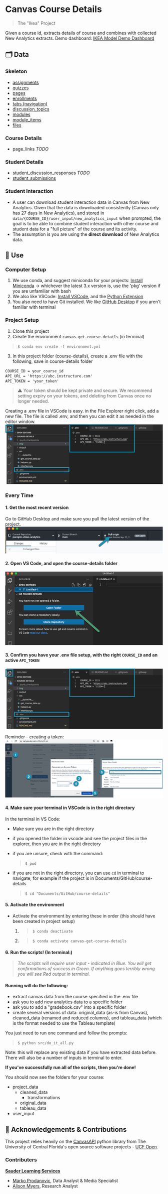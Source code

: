 
# Canvas Course Details

> The "Ikea" Project

Given a course id, extracts details of course and combines with collected New Analytics extracts. Demo dashboard: [IKEA Model Demo Dashboard](https://public.tableau.com/app/profile/leah.macfadyen/viz/IKEAModelDashboardPrototype2023/CourseActivityOverview)

## 🗂 Data
### Skeleton
- [assignments](https://canvas.instructure.com/doc/api/assignments.html#method.assignments_api.index)
- [quizzes](https://canvas.instructure.com/doc/api/quizzes#method.quizzes/quizzes_api.index) 
- [pages](https://canvas.instructure.com/doc/api/pages#method.wiki_pages_api.index)
- [enrollments](https://canvas.instructure.com/doc/api/enrollments.html#method.enrollments_api.index)
- [tabs (navigation)](https://canvas.instructure.com/doc/api/tabs.html#method.tabs.index) 
- [discussion_topics](https://canvas.instructure.com/doc/api/discussion_topics.html#method.discussion_topics.index)
- [modules](https://canvas.instructure.com/doc/api/modules.html#method.context_modules_api.index)
- [module_items](https://canvas.instructure.com/doc/api/modules.html#method.context_module_items_api.index)
- [files](https://canvas.instructure.com/doc/api/files#method.files.api_index)

### Course Details
- page_links *TODO*
  
### Student Details
- student_discussion_responses *TODO*
- [student_submissions](https://canvas.instructure.com/doc/api/submissions#method.submissions_api.for_students)

### Student Interaction
- A user can download student interaction data in Canvas from New Analytics. Given that the data is downloaded consistently (Canvas only has 27 days in New Analytics), and stored in `data/{COURSE_ID}/user_input/new_analytics_input` when prompted, the goal is to be able to combine student interaction with other course and student data for a "full picture" of the course and its activity. 
- The assumption is you are using the **direct download** of New Analytics data. 


## 🚀 Use
### Computer Setup

1. We use conda, and suggest miniconda for your projects: [Install Miniconda](https://docs.conda.io/en/latest/miniconda.html) -> whichever the latest 3.x version is, use the 'pkg' version if you are unfamiliar with bash
2. We also like VSCode: [Install VSCode](https://code.visualstudio.com), and the [Python Extension](https://code.visualstudio.com/docs/python/python-tutorial#_prerequisites)
3. You also need to have Git installed. We like [GitHub Desktop](https://desktop.github.com/) if you aren't familiar with terminal

### Project Setup
1. Clone this project
2. Create the environment `canvas-get-course-details` (in terminal) 
> `$ conda env create -f environment.yml`
3. In this project folder (course-details), create a .env file with the following, save in course-details folder
```
COURSE_ID = your_course_id
API_URL = 'https://ubc.instructure.com'
API_TOKEN = 'your_token'
```
> ⚠️ Your token should be kept private and secure. We recommend setting expiry on your tokens, and deleting from Canvas once no longer needed. 

Creating a .env file in VSCode is easy. in the File Explorer right click, add a new file. The file is called .env, and then you can edit it as needed in the editor window.
![image_of_env_file](img/create_env_file.png)

### Every Time

#### 1. Get the most recent version
 Go to GitHub Desktop and make sure you pull the latest version of the project.
![image_of_env_file](img/github-desktop-fetch.png)
<br>
#### 2. Open VS Code, and open the course-details folder
![image_of_env_file](img/open-vs-code.png)
<br>
#### 3. Confirm you have your .env file setup, with the right `COURSE_ID` and an active `API_TOKEN`
   
   ![image_of_env_file](img/create_env_file.png)

   Reminder - creating a token:
   ![image of how to get a token](img/create_a_token.png)


#### 4. Make sure your terminal in VSCode is in the right directory
In the terminal in VS Code:
   - Make sure you are in the right directory 
   - if you opened the folder in vscode and see the project files in the explorer, then you are in the right directory 
   - if you are unsure, check with the command:
      > `$ pwd`

   - if you are not in the right directory, you can use `cd` in terminal to navigate, for example if the project is in Documents/GitHub/course-details
      > `$ cd "Documents/GitHub/course-details"` 

#### 5. Activate the environment
   - Activate the environment by entering these in order (this should have been created in project setup)
      1. > `$ conda deactivate`
      2. > `$ conda activate canvas-get-course-details`
 
#### 6. Run the scripts! (In terminal:)
> *The scripts will require user input - indicated in Blue. You will get confirmations of success in Green. If anything goes terribly wrong you will see Red output in terminal.*
 
#### Running will do the following:
- extract canvas data from the course specified in the .env file
- ask you to add new analytics data to a specific folder
- ask you to add a "gradebook.csv" into a specific folder 
- create several versions of data: original_data (as-is from Canvas), cleaned_data (renamed and reduced columns), and tableau_data (which is the format needed to use the Tableau template)



You just need to run one command and follow the prompts: 
> `$ python src/do_it_all.py` 

Note: this will replace any existing data if you have extracted data before. There will also be a number of inputs in terminal to enter. 

**If you've successfully run all of the scripts, then you're done!** 

You should now see the folders for your course:

- project_data
    - cleaned_data
        - transformations
    - original_data
    - tableau_data
- user_input



## 🌟 Acknowledgements & Contributions
This project relies heavily on the [CanvasAPI](https://github.com/ucfopen/canvasapi) python library from The University of Central Florida's open source software projects - [UCF Open](https://ucfopen.github.io/).

### Contributers

[**Sauder Learning Services**](https://www.sauder.ubc.ca/about-ubc-sauder/learning-services/people)
- [Marko Prodanovic](https://github.com/markoprodanovic), Data Analyst & Media Specialist
- [Alison Myers](https://github.com/alisonmyers), Research Analyst
